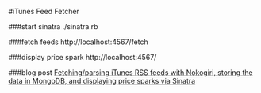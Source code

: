 #iTunes Feed Fetcher

###start sinatra
./sinatra.rb

###fetch feeds
http://localhost:4567/fetch

###display price spark
http://localhost:4567/

###blog post
[Fetching/parsing iTunes RSS feeds with Nokogiri, storing the data in MongoDB, and displaying price sparks via Sinatra](http://ericlondon.com/posts/255-fetching-parsing-itunes-rss-feeds-with-nokogiri-storing-the-data-in-mongodb-and-displaying-price-sparks-via-sinatra)

